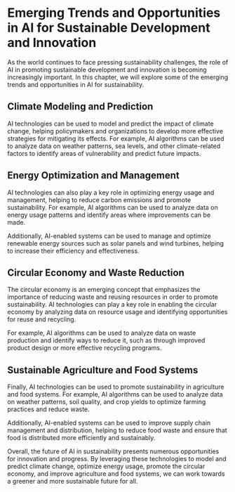 Emerging Trends and Opportunities in AI for Sustainable Development and Innovation
=================================================================================================================================

As the world continues to face pressing sustainability challenges, the role of AI in promoting sustainable development and innovation is becoming increasingly important. In this chapter, we will explore some of the emerging trends and opportunities in AI for sustainability.

Climate Modeling and Prediction
-------------------------------

AI technologies can be used to model and predict the impact of climate change, helping policymakers and organizations to develop more effective strategies for mitigating its effects. For example, AI algorithms can be used to analyze data on weather patterns, sea levels, and other climate-related factors to identify areas of vulnerability and predict future impacts.

Energy Optimization and Management
----------------------------------

AI technologies can also play a key role in optimizing energy usage and management, helping to reduce carbon emissions and promote sustainability. For example, AI algorithms can be used to analyze data on energy usage patterns and identify areas where improvements can be made.

Additionally, AI-enabled systems can be used to manage and optimize renewable energy sources such as solar panels and wind turbines, helping to increase their efficiency and effectiveness.

Circular Economy and Waste Reduction
------------------------------------

The circular economy is an emerging concept that emphasizes the importance of reducing waste and reusing resources in order to promote sustainability. AI technologies can play a key role in enabling the circular economy by analyzing data on resource usage and identifying opportunities for reuse and recycling.

For example, AI algorithms can be used to analyze data on waste production and identify ways to reduce it, such as through improved product design or more effective recycling programs.

Sustainable Agriculture and Food Systems
----------------------------------------

Finally, AI technologies can be used to promote sustainability in agriculture and food systems. For example, AI algorithms can be used to analyze data on weather patterns, soil quality, and crop yields to optimize farming practices and reduce waste.

Additionally, AI-enabled systems can be used to improve supply chain management and distribution, helping to reduce food waste and ensure that food is distributed more efficiently and sustainably.

Overall, the future of AI in sustainability presents numerous opportunities for innovation and progress. By leveraging these technologies to model and predict climate change, optimize energy usage, promote the circular economy, and improve agriculture and food systems, we can work towards a greener and more sustainable future for all.
